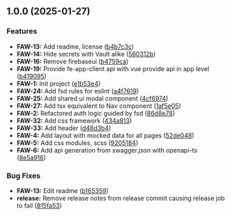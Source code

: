 ## 1.0.0 (2025-01-27)


### Features

* **FAW-13:** Add readme, license ([b4b7c3c](https://gitlab.com/imolater/fe-app-web/commit/b4b7c3cbad76e0a551707ef38c703ae7d8309ae0))
* **FAW-14:** Hide secrets with Vault alike ([560312b](https://gitlab.com/imolater/fe-app-web/commit/560312b805fd9498ad81160e67c7e4b58031cbed))
* **FAW-16:** Remove firebaseui ([b4759ca](https://gitlab.com/imolater/fe-app-web/commit/b4759ca80d6ffab47bbc12aded6b077f99b542d4))
* **FAW-19:** Provide fe-app-client api with vue provide api in app level ([b419095](https://gitlab.com/imolater/fe-app-web/commit/b4190954d7329aa3eb4db63d15ec9791b5cca9d8))
* **FAW-1:** Init project ([e1b53e4](https://gitlab.com/imolater/fe-app-web/commit/e1b53e4594e49b8b2e92c8b731739566ea1a4cae))
* **FAW-24:** Add fsd rules for eslint ([a4f7619](https://gitlab.com/imolater/fe-app-web/commit/a4f7619657ece8095f3d9c51ea103d267e45cc1e))
* **FAW-25:** Add shared ui modal component ([4cf6974](https://gitlab.com/imolater/fe-app-web/commit/4cf6974a4723bcd90d7f5ca79407986255fb2612))
* **FAW-27:** Add tsx equivalent to Nav component ([1af5e05](https://gitlab.com/imolater/fe-app-web/commit/1af5e05795e31955b08bc3b1d8e52bc06986b5d7))
* **FAW-2:** Refactored auth logic guided by fsd ([86d8e78](https://gitlab.com/imolater/fe-app-web/commit/86d8e783633ce9e74067629a270913e8e260ff10))
* **FAW-32:** Add css framework ([434a813](https://gitlab.com/imolater/fe-app-web/commit/434a8135cf3c83c22c7fa7345fb292ba8b1d164c))
* **FAW-33:** Add header ([d48d3b4](https://gitlab.com/imolater/fe-app-web/commit/d48d3b44aa2ddc11aa5f7bfd9f8c198dc039c613))
* **FAW-4:** Add layout with mocked data for all pages ([52de048](https://gitlab.com/imolater/fe-app-web/commit/52de04879d4a07527b93191964061e243bdebac7))
* **FAW-5:** Add css modules, scss ([9205184](https://gitlab.com/imolater/fe-app-web/commit/9205184110cb2d0b9cecc0617c37a6b83f2d135b))
* **FAW-6:** Add api generation from swagger.json with openapi-ts ([8e5a916](https://gitlab.com/imolater/fe-app-web/commit/8e5a91661d47e1f758bd07fd39f1370a1a76f61b))


### Bug Fixes

* **FAW-13:** Edit readme ([b165359](https://gitlab.com/imolater/fe-app-web/commit/b16535991b80dbaa5df88ba630cf03cdf0417d49))
* **release:** Remove release notes from release commit causing release job to fail ([815fa53](https://gitlab.com/imolater/fe-app-web/commit/815fa53f717cb0094743c18e66df074de35ba5cb))
